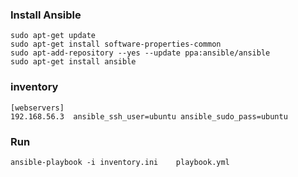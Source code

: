 ### Install Ansible

```
sudo apt-get update
sudo apt-get install software-properties-common
sudo apt-add-repository --yes --update ppa:ansible/ansible
sudo apt-get install ansible
```


### inventory

```
[webservers]
192.168.56.3  ansible_ssh_user=ubuntu ansible_sudo_pass=ubuntu
```



### Run


```
ansible-playbook -i inventory.ini    playbook.yml 
```
